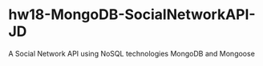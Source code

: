 # hw18-MongoDB-SocialNetworkAPI-JD
A Social Network API using NoSQL technologies MongoDB and Mongoose
